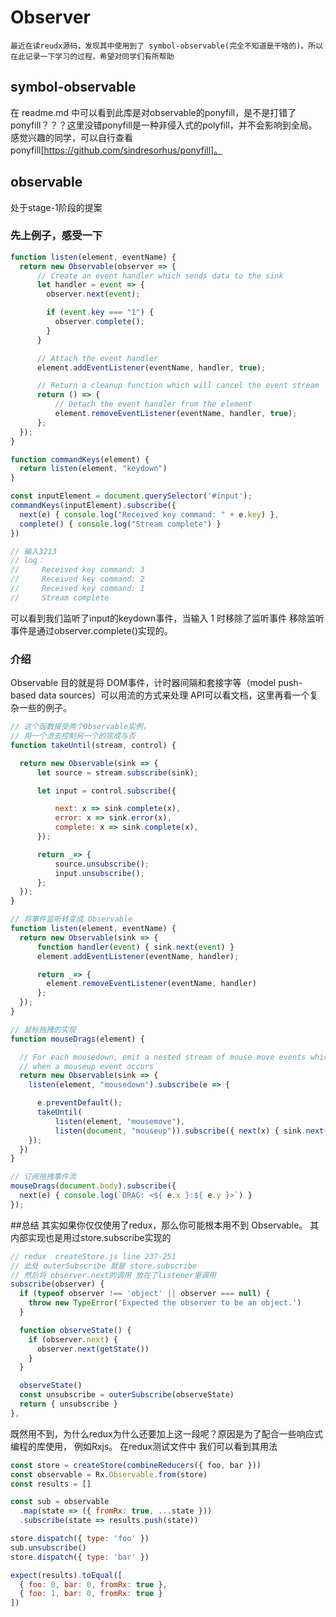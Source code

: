 # Observer
`最近在读reudx源码，发现其中使用到了 symbol-observable(完全不知道是干啥的)。所以在此记录一下学习的过程，希望对同学们有所帮助`

## symbol-observable
在 readme.md 中可以看到此库是对observable的ponyfill，是不是打错了ponyfill？？？这里没错ponyfill是一种非侵入式的polyfill，并不会影响到全局。感觉兴趣的同学，可以自行查看 ponyfill[https://github.com/sindresorhus/ponyfill]。

## observable
处于stage-1阶段的提案
### 先上例子，感受一下
```js
function listen(element, eventName) {
  return new Observable(observer => {
      // Create an event handler which sends data to the sink
      let handler = event => {
        observer.next(event);

        if (event.key === "1") {
          observer.complete();
        }
      }

      // Attach the event handler
      element.addEventListener(eventName, handler, true);

      // Return a cleanup function which will cancel the event stream
      return () => {
          // Detach the event handler from the element
          element.removeEventListener(eventName, handler, true);
      };
  });
}

function commandKeys(element) {
  return listen(element, "keydown")
}

const inputElement = document.querySelector('#input');
commandKeys(inputElement).subscribe({
  next(e) { console.log("Received key command: " + e.key) },
  complete() { console.log("Stream complete") }
})

// 输入3213
// log：
//     Received key command: 3
//     Received key command: 2
//     Received key command: 1
//     Stream complete
```
可以看到我们监听了input的keydown事件，当输入 1 时移除了监听事件
移除监听事件是通过observer.complete()实现的。

### 介绍
Observable 目的就是将 DOM事件，计时器间隔和套接字等（model push-based data sources）可以用流的方式来处理
API可以看文档，这里再看一个复杂一些的例子。

```js
// 这个函数接受两个Observable实例，
// 用一个流去控制另一个的完成与否
function takeUntil(stream, control) {

  return new Observable(sink => {
      let source = stream.subscribe(sink);

      let input = control.subscribe({

          next: x => sink.complete(x),
          error: x => sink.error(x),
          complete: x => sink.complete(x),
      });

      return _=> {
          source.unsubscribe();
          input.unsubscribe();
      };
  });
}

// 将事件监听转变成 Observable
function listen(element, eventName) {
  return new Observable(sink => {
      function handler(event) { sink.next(event) }
      element.addEventListener(eventName, handler);

      return _=> {
        element.removeEventListener(eventName, handler)
      };
  });
}

// 鼠标拖拽的实现
function mouseDrags(element) {

  // For each mousedown, emit a nested stream of mouse move events which stops
  // when a mouseup event occurs
  return new Observable(sink => {
    listen(element, "mousedown").subscribe(e => {

      e.preventDefault();
      takeUntil(
          listen(element, "mousemove"),
          listen(document, "mouseup")).subscribe({ next(x) { sink.next(x); } });
    });
  })
}

// 订阅拖拽事件流
mouseDrags(document.body).subscribe({
  next(e) { console.log(`DRAG: <${ e.x }:${ e.y }>`) }
});
```

##总结
其实如果你仅仅使用了redux，那么你可能根本用不到 Observable。
其内部实现也是用过store.subscribe实现的
```js
// redux  createStore.js line 237-251
// 此处 outerSubscribe 就是 store.subscribe
// 然后将 observer.next的调用 放在了listener里调用
subscribe(observer) {
  if (typeof observer !== 'object' || observer === null) {
    throw new TypeError('Expected the observer to be an object.')
  }

  function observeState() {
    if (observer.next) {
      observer.next(getState())
    }
  }

  observeState()
  const unsubscribe = outerSubscribe(observeState)
  return { unsubscribe }
},
```
既然用不到，为什么redux为什么还要加上这一段呢？原因是为了配合一些响应式编程的库使用， 例如Rxjs。
在redux测试文件中 我们可以看到其用法
```js
const store = createStore(combineReducers({ foo, bar }))
const observable = Rx.Observable.from(store)
const results = []

const sub = observable
  .map(state => ({ fromRx: true, ...state }))
  .subscribe(state => results.push(state))

store.dispatch({ type: 'foo' })
sub.unsubscribe()
store.dispatch({ type: 'bar' })

expect(results).toEqual([
  { foo: 0, bar: 0, fromRx: true },
  { foo: 1, bar: 0, fromRx: true }
])
```
